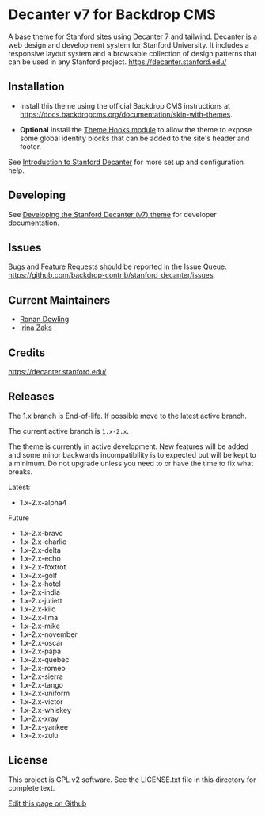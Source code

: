 Decanter v7 for Backdrop CMS
=======

A base theme for Stanford sites using Decanter 7 and tailwind. Decanter is a web design and development system for Stanford University. It includes a responsive layout system and a browsable collection of design patterns that can be used in any Stanford project.  https://decanter.stanford.edu/

Installation
------------

- Install this theme using the official Backdrop CMS instructions at
  https://docs.backdropcms.org/documentation/skin-with-themes.

- **Optional** Install the [Theme Hooks module](https://github.com/ronan/theme_hooks) to allow the theme to expose some global identity blocks that can be added to the site's header and footer.

See [Introduction to Stanford Decanter](docs/intro.md) for more set up and configuration help.

Developing
----------

See [Developing the Stanford Decanter (v7) theme](docs/development.md) for developer documentation.

Issues
------

Bugs and Feature Requests should be reported in the Issue Queue:
https://github.com/backdrop-contrib/stanford_decanter/issues.


Current Maintainers
-------------------

- [Ronan Dowling](https://github.com/ronan)
- [Irina Zaks](https://github.com/irinaz)


Credits
-------

https://decanter.stanford.edu/


Releases
--------

The 1.x branch is End-of-life. If possible move to the latest active branch.

The current active branch is `1.x-2.x`.

The theme is currently in active development. New features will be added and some minor backwards incompatibility is to expected but will be kept to a minimum. Do not upgrade unless you need to or have the time to fix what breaks.

Latest:

  - 1.x-2.x-alpha4

Future

  - 1.x-2.x-bravo
  - 1.x-2.x-charlie
  - 1.x-2.x-delta
  - 1.x-2.x-echo
  - 1.x-2.x-foxtrot
  - 1.x-2.x-golf
  - 1.x-2.x-hotel
  - 1.x-2.x-india
  - 1.x-2.x-juliett
  - 1.x-2.x-kilo
  - 1.x-2.x-lima
  - 1.x-2.x-mike
  - 1.x-2.x-november
  - 1.x-2.x-oscar
  - 1.x-2.x-papa
  - 1.x-2.x-quebec
  - 1.x-2.x-romeo
  - 1.x-2.x-sierra
  - 1.x-2.x-tango
  - 1.x-2.x-uniform
  - 1.x-2.x-victor
  - 1.x-2.x-whiskey
  - 1.x-2.x-xray
  - 1.x-2.x-yankee
  - 1.x-2.x-zulu


License
-------
This project is GPL v2 software.
See the LICENSE.txt file in this directory for complete text.

[Edit this page on Github](https://github.com/backdrop-contrib/stanford_decanter/edit/main/README.md)

